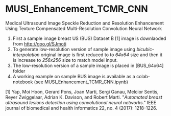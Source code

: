 # MUSI_Enhancement_TCMR_CNN
Medical Ultrasound Image Speckle Reduction and Resolution Enhancement Using Texture Compensated Multi-Resolution Convolution Neural Network

1.   First a sample image breast US (BUS) Dataset B [1] image is downlaoded from http://goo.gl/SJmoti
2.   To generate low-resolution version of sample image using *bicubic-interpolation* original image is first reduced to to *64x64* size and then it is increase to *256x256* size to match model input.
3.   The low-resolution version of a sample image is placed in [BUS_64x64] folder
4.   A working example on sample BUS image is available as a colab-notebook (see MUSI_Enhancement_TCMR_CNN.ipynb)

[1] Yap, Moi Hoon, Gerard Pons, Joan Marti, Sergi Ganau, Melcior Sentis, Reyer Zwiggelaar, Adrian K. Davison, and Robert Marti. "*Automated breast ultrasound lesions detection using convolutional neural networks*." IEEE journal of biomedical and health informatics 22, no. 4 (2017): 1218-1226.
